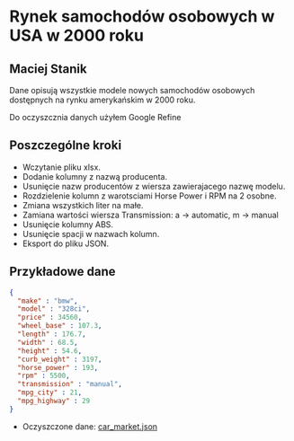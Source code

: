 Rynek samochodów osobowych w USA w 2000 roku
==========================
Maciej Stanik
--------------------------
Dane opisują wszystkie modele nowych samochodów osobowych dostępnych na rynku amerykańskim w 2000 roku. 

Do oczyszcznia danych użyłem Google Refine

## Poszczególne kroki

* Wczytanie pliku xlsx.
* Dodanie kolumny z nazwą producenta.
* Usunięcie nazw producentów z wiersza zawierajacego nazwę modelu.
* Rozdzielenie kolumn z warotsciami Horse Power i RPM na 2 osobne.
* Zmiana wszystkich liter na małe.
* Zamiana wartości wiersza Transmission: a -> automatic, m -> manual
* Usunięcie kolumny ABS.
* Usunięcie spacji w nazwach kolumn.
* Eksport do pliku JSON.


## Przykładowe dane
```json
{
  "make" : "bmw",
  "model" : "328ci",
  "price" : 34560,
  "wheel_base" : 107.3,
  "length" : 176.7,
  "width" : 68.5,
  "height" : 54.6,
  "curb_weight" : 3197,
  "horse_power" : 193,
  "rpm" : 5500,
  "transmission" : "manual",
  "mpg_city" : 21,
  "mpg_highway" : 29
}
```

* Oczyszczone dane: [car_market.json](/data/json/car_market.json)
